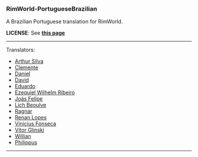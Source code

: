 ### RimWorld-PortugueseBrazilian
A Brazilian Portuguese translation for RimWorld.

**LICENSE**: See **[this page](http://ludeon.com/forums/index.php?topic=2933.0)**

------------------------

Translators:
- [Arthur Silva](https://github.com/ArxdSilva)
- [Clemente](https://github.com/ClemensXV)
- [Daniel](https://github.com/danieo888)
- [David](https://github.com/Zer0Gaming)
- [Eduardo](https://github.com/eduardo0619)
- [Ezequiel Wilhelm Ribeiro](https://github.com/Firty)
- [Joás Felipe](https://github.com/Hokys)
- [Lich Beoulve](https://github.com/lichbeoulve)
- [Ragnar](https://github.com/RagnarLothbroke)
- [Renan Lopes](https://github.com/renan905)
- [Vinícius Fonseca](https://github.com/vinnysoft)
- [Vitor Glinski](https://github.com/VitorGlinski)
- [Willian](https://github.com/Srlimao)
- [Philippus](https://github.com/PhilippusBR)

-------------------------